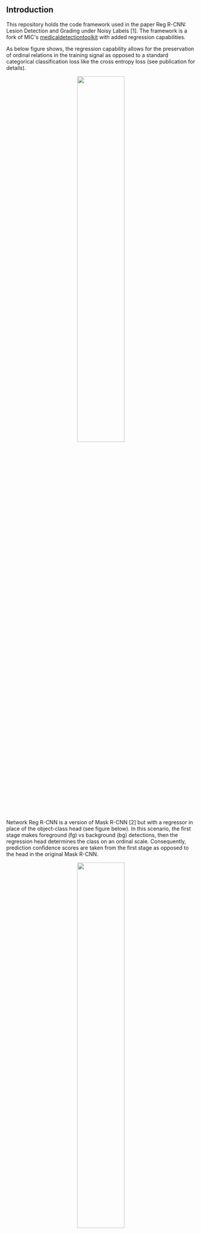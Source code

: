 ## Introduction
This repository holds the code framework used in the paper Reg R-CNN: Lesion Detection and Grading under Noisy Labels [1].
The framework is a fork of MIC's [medicaldetectiontoolkit](https://github.com/MIC-DKFZ/medicaldetectiontoolkit) with added regression
capabilities.

As below figure shows, the regression capability allows for the preservation of ordinal relations in the training signal as opposed to a standard categorical classification loss like the cross entropy loss (see publication for details).
<p align="center"><img src="assets/teaser.png"  width=50%></p><br>
Network Reg R-CNN is a version of Mask R-CNN [2] but with a regressor in place of the object-class head (see figure below). In this scenario, the first stage makes foreground (fg) vs background (bg) detections, then the regression head determines the class on an ordinal scale. Consequently, prediction confidence scores are taken from the first stage as opposed to the head in the original Mask R-CNN.
<p align="center"><img src="assets/regrcnn.png"  width=50%></p><br>

In the configs file of a data set in the framework, you may set attribute self.prediction_tasks = ["task"] to a value "task" from ["class", "regression_bin", "regression"]. "class" produces the same behavior as the original framework, i.e., standard object-detection behavior. "regression" on the other hand, swaps the class head of network Mask R-CNN [2] for a regression head. Consequently, objects are identified as fg/bg and then the class is decided by the regressor. For the sake of comparability, "regression_bin" produces a similar behavior but with a classification head. Both methods should be evaluated with the (implemented) Average Viewpoint Precision instead of only Average Precision.

Below you will found a description of the general framework operations and handling. Basic framework functionality and description are for the most part identical to the original [medicaldetectiontoolkit](https://github.com/MIC-DKFZ/medicaldetectiontoolkit).

<br/>
[1] Ramien, Gregor et al., <a href="https://arxiv.org/abs/1907.12915">"Reg R-CNN: Lesion Detection and Grading under Noisy Labels"</a>. In: UNSURE Workshop at MICCAI, 2019.<br>
[2] He, Kaiming, et al.  <a href="https://arxiv.org/abs/1703.06870">"Mask R-CNN"</a> ICCV, 2017<br>
<br>

## Overview
This is a comprehensive framework for object detection featuring:
- 2D + 3D implementations of common object detectors: e.g., Mask R-CNN [2], Retina Net [3], Retina U-Net [4]. 
- Modular and light-weight structure ensuring sharing of all processing steps (incl. backbone architecture) for comparability of models.
- training with bounding box and/or pixel-wise annotations.
- dynamic patching and tiling of 2D + 3D images (for training and inference).
- weighted consolidation of box predictions across patch-overlaps, ensembles, and dimensions [4] or standard non-maximum suppression.
- monitoring + evaluation simultaneously on object and patient level. 
- 2D + 3D output visualizations.
- integration of COCO mean average precision metric [5]. 
- integration of MIC-DKFZ batch generators for extensive data augmentation [6].
- possible evaluation of instance segmentation and/or semantic segmentation by dice scores.
<br/>
[3] Lin, Tsung-Yi, et al.  <a href="https://arxiv.org/abs/1708.02002">"Focal Loss for Dense Object Detection"</a> TPAMI, 2018.<br>
[4] Jaeger, Paul et al. <a href="http://arxiv.org/abs/1811.08661"> "Retina U-Net: Embarrassingly Simple Exploitation
of Segmentation Supervision for Medical Object Detection" </a>, 2018

[5] https://github.com/cocodataset/cocoapi/blob/master/PythonAPI/pycocotools/cocoeval.py<br/>
[6] https://github.com/MIC-DKFZ/batchgenerators<br/><br>

## How to cite this code
Please cite the Reg R-CNN publication [1] or the original publication [4] depending on what features you use.

## Installation
Setup package in virtual environment
```
git clone https://github.com/MIC-DKFZ/RegRCNN.git.
cd RegRCNN
virtualenv -p python3 regrcnn_env
source regrcnn_env/bin/activate
pip install -e .
```
We use two cuda functions: Non-Maximum Suppression (taken from [pytorch-faster-rcnn](https://github.com/ruotianluo/pytorch-faster-rcnn) and added adaption for 3D) and RoiAlign (taken from [RoiAlign](https://github.com/longcw/RoIAlign.pytorch), fixed according to [this bug report](https://hackernoon.com/how-tensorflows-tf-image-resize-stole-60-days-of-my-life-aba5eb093f35), and added adaption for 3D). In this framework, they come pre-compile for TitanX. If you have a different GPU you need to re-compile these functions:


| GPU | arch |
| --- | --- |
| TitanX | sm_52 |
| GTX 960M | sm_50 |
| GTX 1070 | sm_61 |
| GTX 1080 (Ti) | sm_61 |
  
```
cd cuda_functions/nms_xD/src/cuda/
nvcc -c -o nms_kernel.cu.o nms_kernel.cu -x cu -Xcompiler -fPIC -arch=[arch]
cd ../../
python build.py
cd ../

cd cuda_functions/roi_align_xD/roi_align/src/cuda/
nvcc -c -o crop_and_resize_kernel.cu.o crop_and_resize_kernel.cu -x cu -Xcompiler -fPIC -arch=[arch]
cd ../../
python build.py
cd ../../
```

## Prepare the Data
This framework is meant for you to be able to train models on your own data sets.

In order to include a data set in the framework, create a new folder in RegRCNN/datasets, for instance "example_data". Your data set needs to have a config file in the style of the provided example data sets "lidc" and "toy". It also needs a data loader meeting the same requirements as the provided examples. Likely, you will also need a preprocessing script that transforms your data (once per data set creation, i.e., not a repetitive operation) into a suitable and easily processable format.
Important requirements: 
- The framework expects numpy arrays as data and segmentation ground truth input.
- Segmentations need to be suited for object detection, i.e., Regions of Interest (RoIs) need to be marked by integers (RoI-ID) in the segmentation volume (0 is background). Corresponding properties of a RoI, e.g., the "class_targets" need to be provided in a separate array or list with (RoI-ID - 1) corresponding to the index of the property in the list (-1 due to zero-indexing). Example: A data volume contains two RoIs. The second RoI is marked in the segmentation by number 2. The "class_targets" info associated with the data volume holds the list [2, 3]. Hence, RoI-ID 2 is assigned class 3.
- This framework uses a modified version of MIC's batchgenerators' segmentation-to-bounding-box conversion tool. In this version, "class_targets", i.e., object classes start at 1, 0 is reserved for background. Thus, if you use "ConvertSegToBoundingBoxCoordinates" classes in your preprocessed data need to start at 1, not 0. 


Two example data loaders are provided in RegRCNN/datasets. The way I load data is to have a preprocessing script, which after preprocessing saves the data of whatever data type into numpy arrays (this is just run once). During training / testing, the data loader then loads these numpy arrays dynamically. Please note the data input side is meant to be customized by you according to your own needs and the provided data loaders are merely examples: LIDC has a powerful data loader that handles 2D/3D inputs and is optimized for patch-based training and inference. Due to the large data volumes of LIDC, this loader is slow. The provided toy data set, however, is light weight and a good starting point to get familiar with the framework. It is fully creatable from scratch within a few minutes with RegRCNN/datasets/toy/generate_toys.py.

## Execute
1. Set I/O paths, model and training specifics in the configs file: RegRCNN/datasets/_your_dataset_/configs.py
2. i) Train the model: 

    ```
    python exec.py --mode train --dataset_name your_dataset --exp_dir path/to/experiment/directory       
    ``` 
    This copies snapshots of configs and model to the specified exp_dir, where all outputs will be saved. By default, the data is split into 60% training and 20% validation and 20% testing data to perform a 5-fold cross validation (can be changed to hold-out test set in configs) and all folds will be trained iteratively. In order to train a single fold, specify it using the folds arg: 
    ```
    python exec.py --folds 0 1 2 .... # specify any combination of folds [0-configs.n_cv_splits]
    ```
    ii) Alternatively, train and test consecutively:
    ```
    python exec.py --mode train_test --dataset_name your_dataset --exp_dir path/to/experiment/directory       
    ``` 
3. Run inference:
    ```
    python exec.py --mode test --exp_dir path/to/experiment/directory 
    ```
    This runs the prediction pipeline and saves all results to exp_dir.
4. Additional settings:
    - Check the args parser in exec.py to see which arguments and modes are available.
    - E.g., you may pass ```-d``` or ```--dev``` to enable a short development run of the whole train_test procedure (small batch size, only one epoch, two folds, one test patient, etc.).     


## Models

This framework features all models explored in [3] (implemented in 2D + 3D): The proposed Retina U-Net, a simple but effective Architecture fusing state-of-the-art semantic segmentation with object detection,<br><br>
<p align="center"><img src="assets/retu_figure.png"  width=50%></p><br>
also implementations of prevalent object detectors, such as Mask R-CNN, Faster R-CNN+ (Faster R-CNN w\ RoIAlign), Retina Net, U-Faster R-CNN+ (the two stage counterpart of Retina U-Net: Faster R-CNN with auxiliary semantic segmentation), DetU-Net (a U-Net like segmentation architecture with heuristics for object detection.)<br><br><br>
<p align="center"><img src="assets/baseline_figure.png"  width=85%></p><br>

## Training annotations
This framework features training with pixelwise and/or bounding box annotations. To overcome the issue of box coordinates in 
data augmentation, we feed the annotation masks through data augmentation (create a pseudo mask, if only bounding box annotations provided) and draw the boxes afterwards.<br><br>
<p align="center"><img src="assets/annotations.png"  width=85%></p><br>


The framework further handles two types of pixel-wise annotations: 

1. A label map with individual ROIs identified by increasing label values, accompanied by a vector containing in each position the class target for the lesion with the corresponding label (for this mode set get_rois_from_seg_flag = False when calling ConvertSegToBoundingBoxCoordinates in your Data Loader). This is usual use case as explained in section "Prepare the data".
2. A binary label map. There is only one foreground class and single lesions are not identified. All lesions have the same class target (foreground). In this case the data loader runs a Connected Component Labelling algorithm to create processable lesion - class target pairs on the fly (for this mode set get_rois_from_seg_flag = True when calling ConvertSegToBoundingBoxCoordinates in your data loader). 

## Prediction pipeline
This framework provides an inference module, which automatically handles patching of inputs, and tiling, ensembling, and weighted consolidation of output predictions:<br><br><br>
<img src="assets/prediction_pipeline.png" ><br><br>


## Consolidation of predictions 
### Weighted Box Clustering
Multiple predictions of the same image (from  test time augmentations, tested epochs and overlapping patches), result in a high amount of boxes (or cubes), which need to be consolidated. In semantic segmentation, the final output would typically be obtained by averaging every pixel over all predictions. As described in [3], **weighted box clustering** (WBC) does this for box predictions:<br>
<p align="center"><img src="assets/wcs_text.png"  width=650><br><br></p>
<p align="center"><img src="assets/wcs_readme.png"  width=800><br><br></p>

To enable WBC, set self.clustering = "wbc" in your configs file.

### Non-Maximum Suppression
Test-time predictions can alternatively be aggregated with standard non-maximum suppression. In your configs file, simply set self.clustering = "nms" instead of "wbc". 

As a further alternative you may also choose no test-time aggregation by setting self.clustering = None.

## Visualization / Monitoring
In opposition to the original framework, this fork uses tensorboard for monitoring training and validation progress. Since, for now, the framework cannot easily be updated to pytorch >= 1.x, we need third-party package [tensorboardX](https://github.com/lanpa/tensorboardX) to use tensorboard with pytorch.

You can set an applicable choice of implemented metrics like "ap" for Average Precision or "auc" for patient-level ROC-AUC in the configs under self.metrics = [...]. Metrics are then evaluated by evaluator.py and recorded in monitor_metrics. logger.metrics2tboard sends monitor_metrics to your tensorboard logfiles at the end of each epoch.
You need to separately start a virtual tensorboard server, pass it your experiment directory (or directories, but it crashes if its more than ~5 experiments) and navigate to the server address. (You can also read up on tensoardboard usage in the original documentation). 

### Example: 
1. Activate your virtualenv where tensorboard is installed.
2. Start tensorboard server. For instance, your experiment directory is
    _yourexpdir_: <br> 
    ```tensorboard --port 6007 --logdir yourexpdir```
3. Navigate to ```localhost:6007``` in your browser.

### Output monitoring
For qualitative monitoring, example plots are saved to _yourexpdir_/plots for training and validation and _yourexpdir_/test/example_plots for testing. Note, that test-time example plots may contain unconsolidated predictions over test-time augmentations, thereby possibly showing many overlapping and/or noisy predictions. You may adapt/use separate file RegRCNN/inference_analysis.py to create clean and nice plots of (consolidated) test-time predictions.

## Balancing Mechanism of Example Data Loader
The data loaders of the provided example data sets employ a custom mechanism with the goal of assembling target-balanced batches or training sequences. I.e., the amount of examples shown per target class should be near balance. 

The mechanism creates a sampling-likelihood distribution, as shown below, over all available patients (PIDs). At batch generation, some patients are drawn according to this distribution, others are drawn completely randomly (according to a uniform distribution across all patients). The ratio of uniformly and target-dependently drawn patients is set in your configs file by configs.batch_random_ratio. configs.balance_target determines which targets are considered for the balancing distribution.

While the balancing distribution assigns probability 0 to empty patients (contains no object of desired target kind), the random ratio allows for inclusion of those empty patients in the training exposure. Experience has shown, that showing at least one foreground example in each batch is most critical, other properties have less impact.

<p align="center"><img src="assets/train_gen.png"  width=800><br><br></p>

## Unittests
unittests.py contains some verification and testing procedures, which, however, need you to adjust paths in the TestCase classes before execution. Tests can be used, for instance, to verify if your cross-validation folds have been created correctly, or if separate experiments have the same fold splits.


# License
This framework is published under the [APACHE 2.0 License](https://github.com/MIC-DKFZ/RegRCNN/blob/master/LICENSE)
